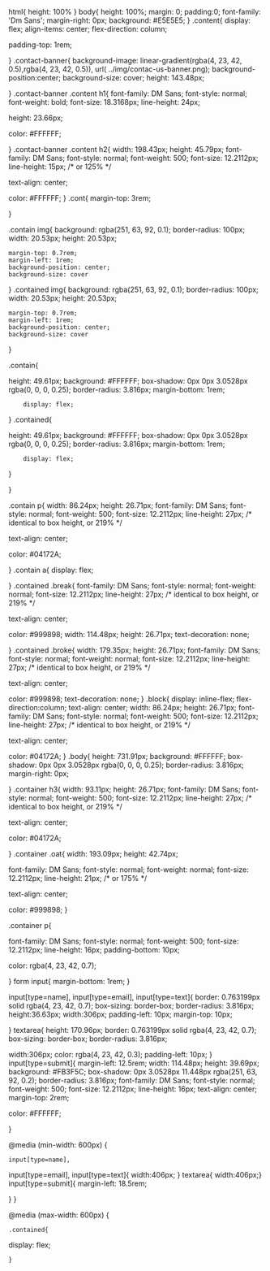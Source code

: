 html{
    height: 100%
}
body{
    height: 100%;
    margin: 0;
    padding:0;
    font-family: 'Dm Sans';
    margin-right: 0px;
    background: #E5E5E5;
} 
.content{
    display: flex;
    align-items: center;
    flex-direction: column;

padding-top: 1rem;

    
}
.contact-banner{
    background-image: linear-gradient(rgba(4, 23, 42, 0.5),rgba(4, 23, 42, 0.5)), url( ../img/contac-us-banner.png);
    background-position:center;
    background-size: cover;
    height: 143.48px;

    

}
.contact-banner .content h1{
     font-family: DM Sans;
font-style: normal;
font-weight: bold;
font-size: 18.3168px;
line-height: 24px;

height: 23.66px;

color: #FFFFFF;

}
.contact-banner .content h2{
    width: 198.43px;
height: 45.79px;
font-family: DM Sans;
font-style: normal;
font-weight: 500;
font-size: 12.2112px;
line-height: 15px;
/* or 125% */

text-align: center;

color: #FFFFFF;
}
.cont{
    margin-top: 3rem;

}

.contain img{
    background: rgba(251, 63, 92, 0.1);
    border-radius: 100px;
width: 20.53px;
height: 20.53px;
    
    margin-top: 0.7rem;
    margin-left: 1rem;
    background-position: center;
    background-size: cover
}
.contained img{
    background: rgba(251, 63, 92, 0.1);
    border-radius: 100px;
width: 20.53px;
height: 20.53px;
    
    margin-top: 0.7rem;
    margin-left: 1rem;
    background-position: center;
    background-size: cover
}

   .contain{
    
height: 49.61px;
background: #FFFFFF;
box-shadow: 0px 0px 3.0528px rgba(0, 0, 0, 0.25);
border-radius: 3.816px;
margin-bottom: 1rem;

    
        display: flex;
        
 
 }
 .contained{
    
height: 49.61px;
background: #FFFFFF;
box-shadow: 0px 0px 3.0528px rgba(0, 0, 0, 0.25);
border-radius: 3.816px;
margin-bottom: 1rem;

    
        display: flex;
        
 
 }
 


   }

.contain p{
    width: 86.24px;
height: 26.71px;
font-family: DM Sans;
font-style: normal;
font-weight: 500;
font-size: 12.2112px;
line-height: 27px;
/* identical to box height, or 219% */

text-align: center;

color: #04172A;

}
.contain a{
    display: flex;

}
.contained .break{
    font-family: DM Sans;
font-style: normal;
font-weight: normal;
font-size: 12.2112px;
line-height: 27px;
/* identical to box height, or 219% */

text-align: center;

color: #999898;
width: 114.48px;
height: 26.71px;
text-decoration: none;

}
.contained .broke{
width: 179.35px;
height: 26.71px;
font-family: DM Sans;
font-style: normal;
font-weight: normal;
font-size: 12.2112px;
line-height: 27px;
/* identical to box height, or 219% */

text-align: center;

color: #999898;
text-decoration: none;
}
.block{
    display: inline-flex;
    flex-direction:column;
    text-align: center;
    width: 86.24px;
height: 26.71px;
font-family: DM Sans;
font-style: normal;
font-weight: 500;
font-size: 12.2112px;
line-height: 27px;
/* identical to box height, or 219% */

text-align: center;

color: #04172A;
}
.body{
    height: 731.91px;
    background: #FFFFFF;
box-shadow: 0px 0px 3.0528px rgba(0, 0, 0, 0.25);
border-radius: 3.816px;
margin-right: 0px;

}
.container h3{
    width: 93.11px;
height: 26.71px;
font-family: DM Sans;
font-style: normal;
font-weight: 500;
font-size: 12.2112px;
line-height: 27px;
/* identical to box height, or 219% */

text-align: center;

color: #04172A;

}
.container .oat{
    width: 193.09px;
height: 42.74px;




font-family: DM Sans;
font-style: normal;
font-weight: normal;
font-size: 12.2112px;
line-height: 21px;
/* or 175% */

text-align: center;

color: #999898;
}

.container p{
    

font-family: DM Sans;
font-style: normal;
font-weight: 500;
font-size: 12.2112px;
line-height: 16px;
padding-bottom: 10px;

color: rgba(4, 23, 42, 0.7);

}
form input{
    margin-bottom: 1rem;
}


input[type=name],
input[type=email],
input[type=text]{
    border: 0.763199px solid rgba(4, 23, 42, 0.7);
box-sizing: border-box;
border-radius: 3.816px;
height:36.63px;
width:306px;
padding-left: 10px;
margin-top: 10px;


}
textarea{
    height: 170.96px;
    border: 0.763199px solid rgba(4, 23, 42, 0.7);
box-sizing: border-box;
border-radius: 3.816px;

width:306px;
color: rgba(4, 23, 42, 0.3);
padding-left: 10px;
}
input[type=submit]{
margin-left: 12.5rem;
width: 114.48px;
height: 39.69px;
background: #FB3F5C;
box-shadow: 0px 3.0528px 11.448px rgba(251, 63, 92, 0.2);
border-radius: 3.816px;
font-family: DM Sans;
font-style: normal;
font-weight: 500;
font-size: 12.2112px;
line-height: 16px;
text-align: center;
margin-top: 2rem;

color: #FFFFFF;

}
 

@media (min-width: 600px) {
    
    input[type=name],
input[type=email],
input[type=text]{
    width:406px;
}
textarea{
    width:406px;}
input[type=submit]{
margin-left: 18.5rem;

}
}

@media (max-width: 600px) {

    .contained{
display: flex;

    }


